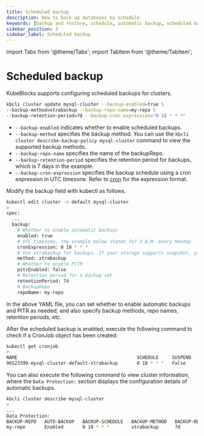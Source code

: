 ```yaml
---
title: Scheduled backup
description: How to back up databases by schedule
keywords: [backup and restore, schedule, automatic backup, scheduled backup]
sidebar_position: 3
sidebar_label: Scheduled backup
---
```


import Tabs from '@theme/Tabs';
import TabItem from '@theme/TabItem';

# Scheduled backup

KubeBlocks supports configuring scheduled backups for clusters.

<Tabs>

<TabItem value="kbcli" label="kbcli" default>

```bash
kbcli cluster update mysql-cluster --backup-enabled=true \
--backup-method=xtrabackup --backup-repo-name=my-repo \
--backup-retention-period=7d --backup-cron-expression="0 18 * * *"
```

- `--backup-enabled` indicates whether to enable scheduled backups.
- `--backup-method` specifies the backup method. You can use the `kbcli cluster describe-backup-policy mysql-cluster` command to view the supported backup methods.
- `--backup-repo-name` specifies the name of the backupRepo.
- `--backup-retention-period` specifies the retention period for backups, which is 7 days in the example.
- `--backup-cron-expression` specifies the backup schedule using a cron expression in UTC timezone. Refer to [cron](https://en.wikipedia.org/wiki/Cron) for the expression format.

</TabItem>

<TabItem value="kubectl" label="kubectl">

Modify the backup field with kubectl as follows.

```bash
kubectl edit cluster -n default mysql-cluster
>
spec:
  ...
  backup:
    # Whether to enable automatic backups
    enabled: true
    # UTC timezone, the example below stands for 2 A.M. every Monday
    cronExpression: 0 18 * * *
    # Use xtrabackup for backups. If your storage supports snapshot, you can change it to volume-snapshot
    method: xtrabackup
    # Whether to enable PITR
    pitrEnabled: false
    # Retention period for a backup set
    retentionPeriod: 7d
    # BackupRepo
    repoName: my-repo
```

In the above YAML file, you can set whether to enable automatic backups and PITR as needed, and also specify backup methods, repo names, retention periods, etc.

</TabItem>

</Tabs>

After the scheduled backup is enabled, execute the following command to check if a CronJob object has been created:

```bash
kubectl get cronjob
>
NAME                                            SCHEDULE     SUSPEND   ACTIVE   LAST SCHEDULE   AGE
96523399-mysql-cluster-default-xtrabackup       0 18 * * *   False     0        <none>          57m
```

You can also execute the following command to view cluster information, where the `Data Protection:` section displays the configuration details of automatic backups.

```bash
kbcli cluster describe mysql-cluster
>
...
Data Protection:
BACKUP-REPO   AUTO-BACKUP   BACKUP-SCHEDULE   BACKUP-METHOD   BACKUP-RETENTION
my-repo       Enabled       0 18 * * *        xtrabackup      7d
```
